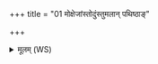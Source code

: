 +++
title = "01 मोक्षेजांस्तोदुंस्तुमलान् पथिष्ठाङ्"

+++
<details><summary>मूलम् (WS)</summary>

मोक्षेजांस्तोदुंस्तुमलान् पथिष्ठाङ् उत पार्षतान् ।  
अहीनां सर्वेषां विषमरसं कृण्वोषधे ॥ १ ॥
</details>